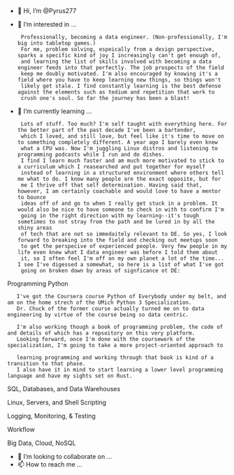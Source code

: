 - 👋 Hi, I’m @Pyrus277
- 👀 I’m interested in ...
       
       Professionally, becoming a data engineer. (Non-professionally, I'm big into tabletop games.) 
       For me, problem solving, espeically from a design perspective, sparks a specific kind of joy I increasingly can't get enough of, 
       and learning the list of skills involved with becoming a data engineer feeds into that perfectly. The job prospects of the field 
       keep me doubly motivated. I'm also encouraged by knowing it's a field where you have to keep learning new things, so things won't
       likely get stale. I find constantly learning is the best defense against the elements such as tedium and repetition that work to 
       crush one's soul. So far the journey has been a blast!
       
- 🌱 I’m currently learning ...
       
       Lots of stuff. Too much? I'm self taught with everything here. For the better part of the past decade I've been a bartender, 
       which I loved, and still love, but feel like it's time to move on to something completely different. A year ago I barely even knew 
       what a CPU was. Now I'm juggling Linux distros and listening to programming podcasts while I run and do dishes. 
       I find I learn much faster and am much more motivated to stick to a curriculum which I reasearched and put together for myself 
       instead of learning in a structured environment where others tell me what to do. I know many people are the exact opposite, but for 
       me I thrive off that self determination. Having said that, however, I am certainly coachable and would love to have a mentor to bounce 
       ideas off of and go to when I really get stuck in a problem. It would also be nice to have someone to check in with to confirm I'm 
       going in the right direction with my learning--it's tough sometimes to not stray from the path and be lured in by all the shiny areas 
       of tech that are not so immedaitely relevant to DE. So yes, I look forward to breaking into the field and checking out meetups soon 
       to get the perspecive of experienced people. Very few people in my life even knew what I data engineer was before I told them about 
       it, so I often feel I'm off on my own planet a lot of the time... I see I've digessed a somewhat, so here is a list of what I've got 
       going on broken down by areas of signficance ot DE:  
       
       
Programming 
  Python
          
       I've got the Coursera course Python of Everybody under my belt, and am on the home strech of the UMich Python 3 Specialization.
       Dr. Chuck of the former course actually turned me on to data engineering by virtue of the course being so data centric. 
          
       I'm also working though a book of programming problem, the code of and details of which has a repsoitory on this very platform.
       Looking forward, once I'm done with the coursework of the specialization, I'm going to take a more project-oriented approach to 
          
       learning programming and working through that book is kind of a transition to that phase.
       I also have it in mind to start learning a lower level programming language and have my sights set on Rust. 
         
 SQL, Databases, and Data Warehouses
           
        
 Linux, Servers, and Shell Scripting
        
 Logging, Monitoring, & Testing
        
 Workflow
        
 Big Data, Cloud, NoSQL
        
        
        
        


- 💞️ I’m looking to collaborate on ...
- 📫 How to reach me ...

<!---
Pyrus277/Pyrus277 is a ✨ special ✨ repository because its `README.md` (this file) appears on your GitHub profile.
You can click the Preview link to take a look at your changes.
--->
